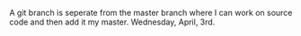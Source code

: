 A git branch is seperate from the master branch where I can work on source code and then add it my master. Wednesday, April, 3rd.